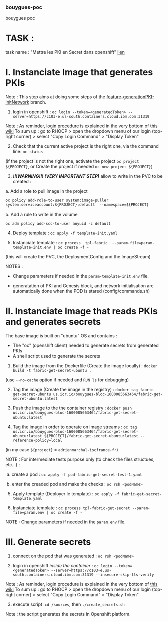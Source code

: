 ### bouygues-poc

bouygues poc



# TASK :  

task name : "Mettre les PKI en Secret dans openshift" 
[lien](https://eu-de.git.cloud.ibm.com/gbs-rh/devops/refimps/g4sam1/bouygues-bloc/bouygues-blockchain/bouygues-poc/-/issues/16)



# I. Instanciate Image that generates PKIs

Note : This step aims at doing some steps of the [feature-generationPKI-initNetwork](https://eu-de.git.cloud.ibm.com/gbs-rh/devops/refimps/g4sam1/bouygues-bloc/bouygues-blockchain/bouygues-poc/-/tree/feature-generationPKI-initNetwork) branch.

1) login in openshift : `oc login --token=<generatedToken> --server=https://c103-e.us-south.containers.cloud.ibm.com:31319`

Note : As reminder, login procedure is explained in the very bottom of [this wiki](https://github.ibm.com/OpenshiftEverywhere-POCs-FR/global-knewledge/wiki/Tools)
To sum up : go to RHOCP > open the dropdown menu of our login (top-right corner) > select "Copy Login Command" > "Display Token"

2) Check that the current active project is the right one, via the command line: `oc status`

(if the project is not the right one, activate the project `oc project ${PROJECT}`, or Create the project if needed  `oc new-project ${PROJECT}`)

3) ***!!!WARNING!!! (VERY IMPORTANT STEP)*** allow to write in the PVC to be created : 

a. Add a role to pull image in the project

```
oc policy add-role-to-user system:image-puller system:serviceaccount:${PROJECT}:default  --namespace=${PROJECT}
```

b. Add a rule to write in the volume

```
oc adm policy add-scc-to-user anyuid -z default
```

4) Deploy template : `oc apply -f template-init.yaml`

5) Instanciate template : `oc process  tpl-fabric  --param-file=param-template-init.env | oc create -f -`

(this will create the PVC, the DeploymentConfig and the ImageStream)

NOTES : 

+ Change parameters if needed in the `param-template-init.env` file.

+ generatation of PKI and Genesis block, and network initialisation are automatically done when the POD is stared (config/commands.sh)



# II. Instanciate Image that reads PKIs and generates secrets

The base image is built on "ubuntu" OS and contains : 

+ The "oc" (openshift client) needed to generate secrets from generated PKIs
+ A shell script used to generate the secrets



1) Build the image from the Dockerfile (Create the image locally) : `docker build -t fabric-get-secret-ubuntu .`

(use `--no-cache` option if needed and `RUN ls` for debugging)

2) Tag the image (Create the image in the registry) : `docker tag fabric-get-secret-ubuntu us.icr.io/bouygues-bloc-1600085663464/fabric-get-secret-ubuntu:latest`

3) Push the image to the the container registry : `docker push us.icr.io/bouygues-bloc-1600085663464/fabric-get-secret-ubuntu:latest`
4) Tag the image in order to operate on image streams : `oc tag us.icr.io/bouygues-bloc-1600085663464/fabric-get-secret-ubuntu:latest ${PROJECT}/fabric-get-secret-ubuntu:latest --reference-policy=local`

(in my case `${project}` = `adrienmarchal-iscfrance-fr`)

NOTE : For intermediate tests purpose only (to check the files structues, etc...) :   

​    a. create a pod : `oc apply -f pod-fabric-get-secret-test-1.yaml`

​    b. enter the creaded pod and make the checks  : `oc rsh <podName>`

5) Apply template (Deployer le template) : `oc apply -f fabric-get-secret-template.yaml`

6) Instanciate template : `oc process tpl-fabric-get-secret --param-file=param.env | oc create -f -`

NOTE : Change parameters if needed in the `param.env` file.



# III. Generate secrets

1) connect on the pod that was generated : `oc rsh <podName>`

2) login in openshift <i>inside the container</i> : `oc login --token=<generatedToken> --server=https://c103-e.us-south.containers.cloud.ibm.com:31319 --insecure-skip-tls-verify`

Note : As reminder, login procedure is explained in the very bottom of [this wiki](https://github.ibm.com/OpenshiftEverywhere-POCs-FR/global-knewledge/wiki/Tools)
To sum up : go to RHOCP > open the dropdown menu of our login (top-right corner) > select "Copy Login Command" > "Display Token"

3) execute script :`cd /sources`, then `./create_secrets.sh`

Note : the script generates the secrets in Openshift platform.


